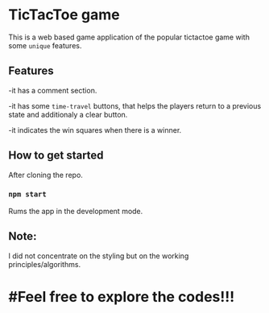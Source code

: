 # TicTacToe game

This is a web based game application of the popular tictactoe game with some `unique` features.

## Features 

-it has a comment section.

-it has some `time-travel` buttons, that helps the players return to a previous state and additionaly a clear button.

-it indicates the win squares when there is a winner.

## How to get started 

After cloning the repo.

### `npm start`

Rums the app in the development mode.

## Note:

I did not concentrate on the styling but on the working principles/algorithms.

# #Feel free to explore the codes!!! 
